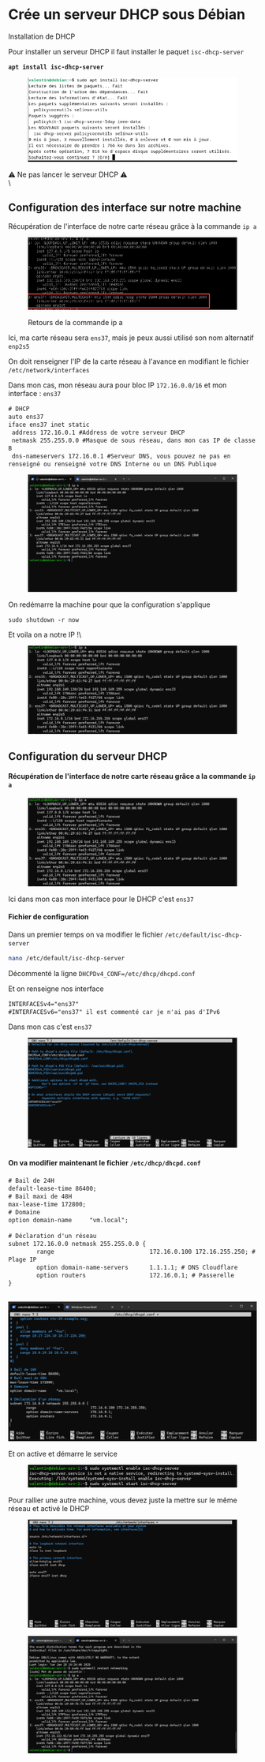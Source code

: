 # Crée un serveur DHCP sous Débian

Installation de DHCP

Pour installer un serveur DHCP il faut installer le paquet `isc-dhcp-server`

<pre class="language-bash"><code class="lang-bash"><strong>apt install isc-dhcp-server
</strong></code></pre>

<figure><img src="../.gitbook/assets/image (18).png" alt=""><figcaption></figcaption></figure>

⚠️ Ne pas lancer le serveur DHCP ⚠️\
\


## Configuration des interface sur notre machine

Récupération de l'interface de notre carte réseau grâce à la commande `ip a`

<figure><img src="../.gitbook/assets/image (5).png" alt=""><figcaption><p>Retours de la commande ip a</p></figcaption></figure>

Ici, ma carte réseau sera `ens37`, mais je peux aussi utilisé son nom alternatif `enp2s5`

On doit renseigner l'IP de la carte réseau à l'avance en modifiant le fichier `/etc/network/interfaces`

Dans mon cas, mon réseau aura pour bloc IP `172.16.0.0/16` et mon interface : `ens37`

```
# DHCP
auto ens37
iface ens37 inet static
 address 172.16.0.1 #Address de votre serveur DHCP
 netmask 255.255.0.0 #Masque de sous réseau, dans mon cas IP de classe B
 dns-nameservers 172.16.0.1 #Serveur DNS, vous pouvez ne pas en renseigné ou renseigné votre DNS Interne ou un DNS Publique
```

<figure><img src="../.gitbook/assets/image (32).png" alt=""><figcaption></figcaption></figure>

On redémarre la machine pour que la configuration s'applique

```
sudo shutdown -r now
```

Et voila on a notre IP !\


<figure><img src="../.gitbook/assets/image (24).png" alt=""><figcaption></figcaption></figure>

## Configuration du serveur DHCP

#### Récupération de l'interface de notre carte réseau grâce a la commande `ip a`

<figure><img src="../.gitbook/assets/image (25).png" alt=""><figcaption></figcaption></figure>

Ici dans mon cas mon interface pour le DHCP c'est `ens37`

#### Fichier de configuration

Dans un premier temps on va modifier le fichier `/etc/default/isc-dhcp-server`

```bash
nano /etc/default/isc-dhcp-server
```

Décommenté la ligne `DHCPDv4_CONF=/etc/dhcp/dhcpd.conf`

Et on renseigne nos interface

```
INTERFACESv4="ens37"
#INTERFACESv6="ens37" il est commenté car je n'ai pas d'IPv6
```

Dans mon cas c'est `ens37`

<figure><img src="../.gitbook/assets/image (4) (1).png" alt=""><figcaption></figcaption></figure>

#### On va modifier maintenant le fichier **`/etc/dhcp/dhcpd.conf`**

```
# Bail de 24H
default-lease-time 86400; 
# Bail maxi de 48H
max-lease-time 172800; 
# Domaine
option domain-name     "vm.local";
 
# Déclaration d'un réseau
subnet 172.16.0.0 netmask 255.255.0.0 {
        range                           172.16.0.100 172.16.255.250; # Plage IP
        option domain-name-servers      1.1.1.1; # DNS Cloudflare
        option routers                  172.16.0.1; # Passerelle
}
 
```

![](<../.gitbook/assets/image (30).png>)

Et on active et démarre le service&#x20;

<figure><img src="../.gitbook/assets/image (23).png" alt=""><figcaption></figcaption></figure>

Pour rallier une autre machine, vous devez juste la mettre sur le même réseau et activé le DHCP

<figure><img src="../.gitbook/assets/image (27).png" alt=""><figcaption></figcaption></figure>

<figure><img src="../.gitbook/assets/image (31).png" alt=""><figcaption></figcaption></figure>
